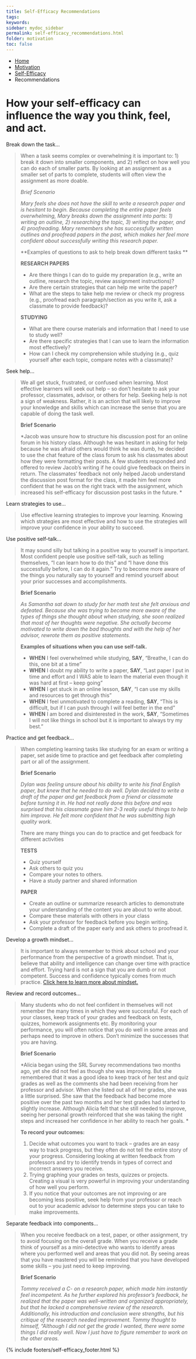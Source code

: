 ```yaml
---
title: Self-Efficacy Recommendations
tags: 
keywords: 
sidebar: mydoc_sidebar
permalink: self-efficacy_recommendations.html
folder: motivation
toc: false
---
```


<ul class="breadcrumb">
    <li><a href="index.html">Home</a></li>
    <li><a href="motivation.html">Motivation</a></li>
    <li><a href="self-efficacy.html">Self-Efficacy</a></li>
    <li class="active">Recommendations</li>
</ul>

# How your self-efficacy can influence the way you think, feel, and act.

<div markdown="span" class="alert alert-success" role="alert"><i class="fa fa-check-square-o"></i> 
 Break down the task...
</div>

> When a task seems complex or overwhelming it is important to: 1) break it down into smaller components, and 2) reflect on how well you can do each of smaller parts. By looking at an assignment as a smaller set of parts to complete, students will often view the assignment as more doable.
> 
> *Brief Scenario*
> 
> *Mary feels she does not have the skill to write a research paper and is hesitant to begin. Because completing the entire paper feels overwhelming, Mary breaks down the assignment into parts: 1) writing an outline, 2) researching the topic, 3) writing the paper, and 4) proofreading. Mary remembers she has successfully written outlines and proofread papers in the past, which makes her feel more confident about successfully writing this research paper.*
> 
> **Examples of questions to ask to help break down different tasks **
> 
> **RESEARCH PAPERS**
> * Are there things I can do to guide my preparation (e.g., write an outline, research the topic, review assignment instructions)?
> * Are there certain strategies that can help me write the paper?
> * What are the steps to take help me review or check my progress (e.g., proofread each paragraph/section as you write it, ask a classmate to provide feedback)?
> 
> **STUDYING**
> * What are there course materials and information that I need to use to study well?
> * Are there specific strategies that I can use to learn the information most effectively?
> * How can I check my comprehension while studying (e.g., quiz yourself after each topic, compare notes with a classmate)?


<div markdown="span" class="alert alert-success" role="alert"><i class="fa fa-check-square-o"></i> 
 Seek help...
</div>

> We all get stuck, frustrated, or confused when learning. Most effective learners will seek out help – so don’t hesitate to ask your professor, classmates, advisor, or others for help. Seeking help is not a sign of weakness. Rather, it is an action that will likely to improve your knowledge and skills which can increase the sense that you are capable of doing the task well.
> 
> **Brief Scenario**
> 
> *Jacob was unsure how to structure his discussion post for an online forum in his history class. Although he was hesitant in asking for help because he was afraid others would think he was dumb, he decided to use the chat feature of the class forum to ask his classmates about how they were formatting their posts. A few students responded and offered to review Jacob’s writing if he could give feedback on theirs in return. The classmates’ feedback not only helped Jacob understand the discussion post format for the class, it made him feel more confident that he was on the right track with the assignment, which increased his self-efficacy for discussion post tasks in the future. *

<div markdown="span" class="alert alert-success" role="alert"><i class="fa fa-check-square-o"></i> 
 Learn strategies to use...
</div>

> Use effective learning strategies to improve your learning. Knowing which strategies are most effective and how to use the strategies will improve your confidence in your ability to succeed.
                                            
<div markdown="span" class="alert alert-success" role="alert"><i class="fa fa-check-square-o"></i> 
 Use positive self-talk...
</div>

> It may sound silly but talking in a positive way to yourself is important. Most confident people use positive self-talk, such as telling themselves, “I can learn how to do this” and “I have done this successfully before, I can do it again.” Try to become more aware of the things you naturally say to yourself and remind yourself about your prior successes and accomplishments.
> 
> **Brief Scenario**
> 
> *As Samantha sat down to study for her math test she felt anxious and defeated. Because she was trying to become more aware of the types of things she thought about when studying, she soon realized that most of her thoughts were negative. She actually become motivated to write down the bad thoughts and with the help of her advisor, rewrote them as positive statements.*
> 
> **Examples of situations when you can use self-talk.**
> * **WHEN** I feel overwhelmed while studying, **SAY**, “Breathe, I can do this, one bit at a time”
> * **WHEN** I doubt my ability to write a paper, **SAY**, “Last paper I put in time and effort and I WAS able to learn the material even though it was hard at first – keep going”
> * **WHEN** I get stuck in an online lesson, **SAY**, “I can use my skills and resources to get through this”
> * **WHEN** I feel unmotivated to complete a reading, **SAY**, “This is difficult, but if I can push through I will feel better in the end”
> * **WHEN** I am bored and disinterested in the work, **SAY**, “Sometimes I will not like things in school but it is important to always try my best.”

<div markdown="span" class="alert alert-success" role="alert"><i class="fa fa-check-square-o"></i> 
 Practice and get feedback...
</div>

> When completing learning tasks like studying for an exam or writing a paper, set aside time to practice and get feedback after completing part or all of the assignment.
> 
> **Brief Scenario**
> 
> *Dylan was feeling unsure about his ability to write his final English paper, but knew that he needed to do well. Dylan decided to write a draft of the paper and get feedback from a friend or classmate before turning it in. He had not really done this before and was surprised that his classmate gave him 2-3 really useful things to help him improve. He felt more confident that he was submitting high quality work.*
> 
> There are many things you can do to practice and get feedback for different activities
> 
> **TESTS**
> * Quiz yourself
> * Ask others to quiz you
> * Compare your notes to others.
> * Have a study partner and shared information
> 
> **PAPER**
> * Create an outline or summarize research articles to demonstrate your understanding of the content you are about to write about.
> * Compare these materials with others in your class
> * Ask your professor for feedback before you begin writing.
> * Complete a draft of the paper early and ask others to proofread it.


<div markdown="span" class="alert alert-success" role="alert"><i class="fa fa-check-square-o"></i> 
 Develop a growth mindset...
</div>

> It is important to always remember to think about school and your performance from the perspective of a growth mindset. That is, believe that ability and intelligence can change over time with practice and effort. Trying hard is not a sign that you are dumb or not competent. Success and confidence typically comes from much practice. [Click here to learn more about mindset.](mindset.html)
                                            
<div markdown="span" class="alert alert-success" role="alert"><i class="fa fa-check-square-o"></i> 
 Review and record outcomes...
</div>

> Many students who do not feel confident in themselves will not remember the many times in which they were successful. For each of your classes, keep track of your grades and feedback on tests, quizzes, homework assignments etc. By monitoring your performance, you will often notice that you do well in some areas and perhaps need to improve in others. Don’t minimize the successes that you are having.
> 
> **Brief Scenario**
> 
> *Alicia began using the SRL Survey recommendations two months ago, yet she did not feel as though she was improving. But she remembered that it was a good idea to keep track of her test and quiz grades as well as the comments she had been receiving from her professor and advisor. When she listed out all of her grades, she was a little surprised. She saw that the feedback had become more positive over the past two months and her test grades had started to slightly increase. Although Alicia felt that she still needed to improve, seeing her personal growth reinforced that she was taking the right steps and increased her confidence in her ability to reach her goals. *
> 
> **To record your outcomes:**
> 
> 1. Decide what outcomes you want to track – grades are an easy way to track progress, but they often do not tell the entire story of your progress. Considering looking at written feedback from professors and try to identify trends in types of correct and incorrect answers you receive.
> 2. Trying graphing your grades on tests, quizzes or projects. Creating a visual is very powerful in improving your understanding of how well you perform.
> 3. If you notice that your outcomes are not improving or are becoming less positive, seek help from your professor or reach out to your academic advisor to determine steps you can take to make improvements.


<div markdown="span" class="alert alert-success" role="alert"><i class="fa fa-check-square-o"></i> 
 Separate feedback into components...
</div>

> When you receive feedback on a test, paper, or other assignment, try to avoid focusing on the overall grade. When you receive a grade think of yourself as a mini-detective who wants to identify areas where you performed well and areas that you did not. By seeing areas that you have mastered you will be reminded that you have developed some skills – you just need to keep improving.
> 
> **Brief Scenario**
> 
> *Tommy received a C- on a research paper, which made him instantly feel incompetent. As he further explored his professor’s feedback, he realized that the paper was well-written and organized appropriately, but that he lacked a comprehensive review of the research. Additionally, his introduction and conclusion were strengths, but his critique of the research needed improvement. Tommy thought to himself, “Although I did not get the grade I wanted, there were some things I did really well. Now I just have to figure remember to work on the other areas.*

{% include footers/self-efficacy_footer.html %}


